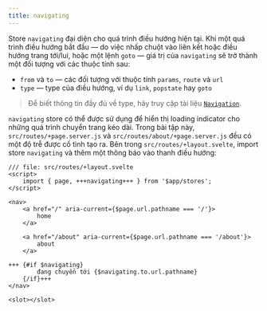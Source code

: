 ```yaml
---
title: navigating
---
```


Store `navigating` đại diện cho quá trình điều hướng hiện tại. Khi một quá trình điều hướng bắt đầu — do việc nhấp chuột vào liên kết hoặc điều hướng trang tới/lui, hoặc một lệnh `goto` — giá trị của `navigating` sẽ trở thành một đối tượng với các thuộc tính sau:

- `from` và `to` — các đối tượng với thuộc tính `params`, `route` và `url`
- `type` — type của điều hướng, ví dụ `link`, `popstate` hay `goto`

> Để biết thông tin đầy đủ về type, hãy truy cập tài liệu [`Navigation`](https://kit.svelte.dev/docs/types#public-types-navigation).

`navigating` store có thể được sử dụng để hiển thị loading indicator cho những quá trình chuyển trang kéo dài. Trong bài tập này, `src/routes/+page.server.js` và `src/routes/about/+page.server.js` đều có một độ trễ được cố tình tạo ra. Bên trong `src/routes/+layout.svelte`, import store `navigating` và thêm một thông báo vào thanh điều hướng:


```svelte
/// file: src/routes/+layout.svelte
<script>
	import { page, +++navigating+++ } from '$app/stores';
</script>

<nav>
	<a href="/" aria-current={$page.url.pathname === '/'}>
		home
	</a>

	<a href="/about" aria-current={$page.url.pathname === '/about'}>
		about
	</a>

+++	{#if $navigating}
		đang chuyển tới {$navigating.to.url.pathname}
	{/if}+++
</nav>

<slot></slot>
```

